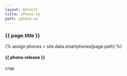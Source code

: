 ```yaml
---
layout: default
title: iPhone se
path: iphone-se
---
```


<div class="container">
  <h3>{{ page.title }}</h3>
  {% assign phones = site.data.smartphones[page.path] %}
  <h4>{{ phone.release }}</h4>
  crap
</div>

